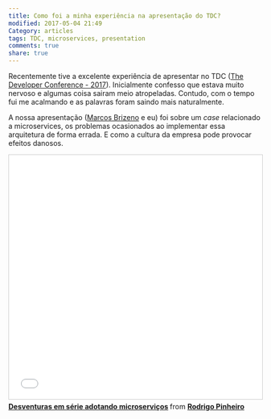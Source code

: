 ```yaml
---
title: Como foi a minha experiência na apresentação do TDC?
modified: 2017-05-04 21:49
Category: articles
tags: TDC, microservices, presentation
comments: true
share: true
---
```


Recentemente tive a excelente experiência de apresentar no TDC ([The Developer Conference - 2017](http://www.thedevelopersconference.com.br/tdc/2017/index.html)).
Inicialmente confesso que estava muito nervoso e algumas coisa sairam meio
atropeladas. Contudo, com o tempo fui me acalmando e as palavras foram saindo
mais naturalmente.

A nossa apresentação ([Marcos Brizeno](https://brizeno.wordpress.com/) e eu) foi
sobre um *case* relacionado a microservices, os problemas ocasionados ao
implementar essa arquitetura de forma errada. E como a cultura da empresa pode
provocar efeitos danosos.

<iframe src="//www.slideshare.net/slideshow/embed_code/key/lNin0u9EEYyY5h" width="595" height="485" frameborder="0" marginwidth="0" marginheight="0" scrolling="no" style="border:1px solid #CCC; border-width:1px; margin-bottom:5px; max-width: 100%;" allowfullscreen> </iframe> <div style="margin-bottom:5px">
<strong>
<a href="//www.slideshare.net/rodrigoalmeida9216778/desventuras-em-serie-adotando-microservicos-75694266" title="Desventuras em série adotando microserviços" target="_blank">Desventuras em série adotando microserviços</a> </strong> from <strong><a target="_blank" href="//www.slideshare.net/rodrigoalmeida9216778">Rodrigo Pinheiro</a></strong> </div>
